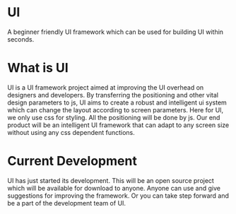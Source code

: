 # UI
A beginner friendly UI framework which can be used for building UI within seconds.

# What is UI

UI is a UI framework project aimed at improving the UI overhead on designers and developers. By transferring the positioning and other vital design parameters to js, UI aims to create a robust and intelligent ui system
which can change the layout according to screen parameters. Here for UI, we only use css for styling. All the positioning will be done by js. Our end product will be an intelligent UI framework that can adapt to any
screen size without using any css dependent functions.

# Current Development 

UI has just started its development. This will be an open source project which will be available for download to anyone. Anyone can use and give suggestions for improving the framework. Or you can take step forward and
be a part of the development team of UI.
